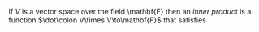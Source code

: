 If $V$ is a vector space over the field \mathbf{F} then an _inner product_ is
a function $\dot\colon V\times V\to\mathbf{F}$ that satisfies
